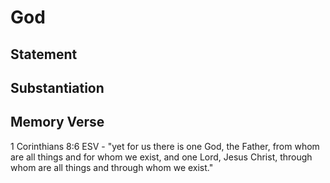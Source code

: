 # God

## Statement

## Substantiation

## Memory Verse
1 Corinthians 8:6 ESV - "yet for us there is one God, the Father, from whom are all things and for whom we exist, and one Lord, Jesus Christ, through whom are all things and through whom we exist."